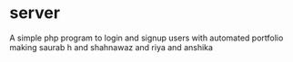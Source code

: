 # server
A simple php program to login and signup users with automated portfolio making 
saurab h and shahnawaz and riya and anshika
